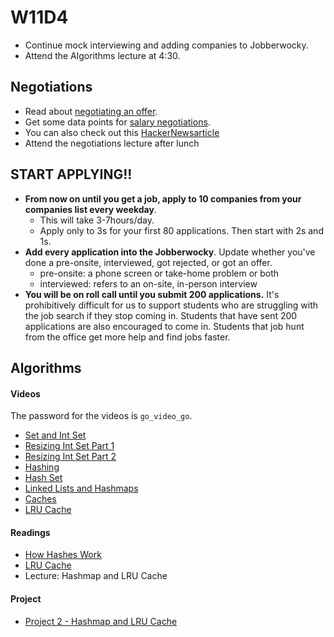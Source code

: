 # W11D4
* Continue mock interviewing and adding companies to Jobberwocky.
* Attend the Algorithms lecture at 4:30.  

## Negotiations
* Read about [negotiating an offer][offer-negotiation].
* Get some data points for [salary negotiations][salary-data].
* You can also check out this [HackerNewsarticle][hn-negotiation-article]
* Attend the negotiations lecture after lunch

## START APPLYING!!
  * **From now on until you get a job, apply to 10 companies from your companies list every weekday**.  
    * This will take 3-7hours/day.
    * Apply only to 3s for your first 80 applications. Then start with 2s and 1s.
  * **Add every application into the Jobberwocky**. Update whether you've done a pre-onsite, interviewed, got rejected, or got an offer.
    * pre-onsite: a phone screen or take-home problem or both
    * interviewed: refers to an on-site, in-person interview
  * **You will be on roll call until you submit 200 applications.** It's prohibitively difficult for us to support students who are struggling with the job search if they stop coming in.  Students that have sent 200 applications are also encouraged to come in.  Students that job hunt from the office get more help and find jobs faster.  


## Algorithms

#### Videos

The password for the videos is `go_video_go`.

* [Set and Int Set](https://vimeo.com/159431377)
* [Resizing Int Set Part 1](https://vimeo.com/159433039)
* [Resizing Int Set Part 2](https://vimeo.com/159437719)
* [Hashing](https://vimeo.com/159435811)
* [Hash Set](https://vimeo.com/159438691)
* [Linked Lists and Hashmaps](https://vimeo.com/159440267)
* [Caches](https://vimeo.com/159441490)
* [LRU Cache](https://vimeo.com/159435146)

#### Readings
* [How Hashes Work](http://www.gotealeaf.com/blog/how-the-hash-works-in-ruby)
* [LRU Cache](https://web.archive.org/web/20150710185255/http://mcicpc.cs.atu.edu/archives/2012/mcpc2012/lru/lru.html)
* Lecture: Hashmap and LRU Cache

#### Project
* [Project 2 - Hashmap and LRU Cache](./algorithms/w11d4/project2)

[job-search-etiquette]: ../self-presentation/job_search_etiquette.md
[typical-interview]: ../interview-prep/typical_interview.md
[good-questions]: ../self-presentation/good_questions.md
[text-only]: ../self-presentation/text-resume.md
[hackreactor-article]: http://venturebeat.com/2013/08/28/the-developers-guide-to-interviewing/?utm_source=feedburner&utm_medium=feed&utm_campaign=Feed%3A+Venturebeat+(VentureBeat)
[offer-negotiation]: ../negotiating/email-negotiations.md
[salary-data]: ../negotiating/salary-data.md
[hn-negotiation-article]: https://news.ycombinator.com/item?id=3289750

